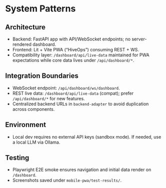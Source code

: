 # System Patterns

## Architecture

- Backend: FastAPI app with API/WebSocket endpoints; no server-rendered dashboard.
- Frontend: Lit + Vite PWA (“HiveOps”) consuming REST + WS.
- Compatibility layer: `/dashboard/api/live-data` maintained for PWA expectations while core data lives under `/api/dashboard/*`.

## Integration Boundaries

- WebSocket endpoint: `/api/dashboard/ws/dashboard`.
- REST live data: `/dashboard/api/live-data` (compat); prefer `/api/dashboard/*` for new features.
- Centralized backend URLs in `backend-adapter` to avoid duplication across components.

## Environment

- Local dev requires no external API keys (sandbox mode). If needed, use a local LLM via Ollama.

## Testing

- Playwright E2E smoke ensures navigation and initial data render on `/dashboard`.
- Screenshots saved under `mobile-pwa/test-results/`.
